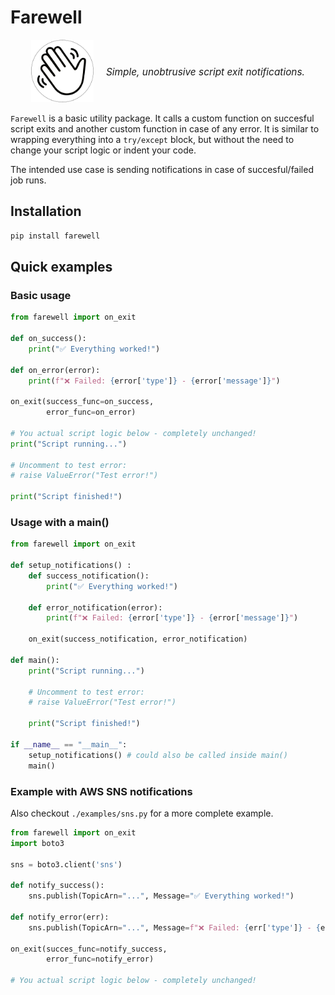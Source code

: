 # Farewell

<div style="display: flex; align-items: center; justify-content: center;">
    <a href="https://dmschauer.github.io/farewell" style="margin-right: 20px;">
        <img src="img/farewell_icon_white_border.png" style="width: 100px;" alt="Farewell logo"/>
    </a>
    <em style="font-size: 1.1em;">
        Simple, unobtrusive script exit notifications.
    </em>
</div>

`Farewell` is a basic utility package. It calls a custom function on succesful script exits and another custom function in case of any error. It is similar to wrapping everything into a `try/except` block, but without the need to change your script logic or indent your code.

The intended use case is sending notifications in case of succesful/failed job runs.

## Installation

```python
pip install farewell
```

## Quick examples

### Basic usage

```python
from farewell import on_exit

def on_success():
    print("✅ Everything worked!")

def on_error(error):
    print(f"❌ Failed: {error['type']} - {error['message']}")

on_exit(success_func=on_success,
        error_func=on_error)

# You actual script logic below - completely unchanged!
print("Script running...")

# Uncomment to test error:
# raise ValueError("Test error!")

print("Script finished!")
```

### Usage with a main()

```python
from farewell import on_exit

def setup_notifications() :
    def success_notification():
        print("✅ Everything worked!")
    
    def error_notification(error):
        print(f"❌ Failed: {error['type']} - {error['message']}")

    on_exit(success_notification, error_notification)

def main():
    print("Script running...")
    
    # Uncomment to test error:
    # raise ValueError("Test error!")
    
    print("Script finished!")

if __name__ == "__main__":
    setup_notifications() # could also be called inside main()
    main()
```

### Example with AWS SNS notifications

Also checkout `./examples/sns.py` for a more complete example.

```python
from farewell import on_exit
import boto3

sns = boto3.client('sns')

def notify_success():
    sns.publish(TopicArn="...", Message="✅ Everything worked!")

def notify_error(err):
    sns.publish(TopicArn="...", Message=f"❌ Failed: {err['type']} - {err['message']}")

on_exit(succes_func=notify_success,
        error_func=notify_error)

# You actual script logic below - completely unchanged!
```
